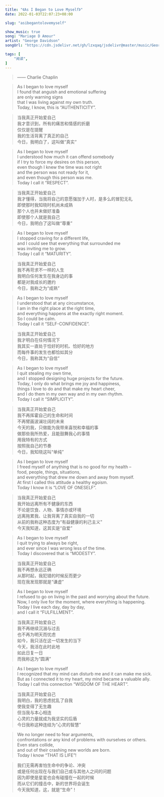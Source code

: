 ```yaml
---
title: "《As I Began to Love Myself》"
date: 2022-01-03T22:07:23+08:00

slug: "asibegantolovemyself"

show_music: true
song: "Mariage D Amour"
artist: "George Davidson"
songUrl: "https://cdn.jsdelivr.net/gh/lzxqaq/jsdelivr@master/music/George_Davidson_Mariage_D_Amour.mp3"

tags: [
    "阅读",
]
---
```


> —— Charlie Chaplin 

> As I began to love myself  
> I found that anguish and emotional suffering   
> are only warning signs  
> that I was living against my own truth.   
> Today, I know, this is “AUTHENTICITY”.  

> 当我真正开始爱自己  
> 我才意识到，所有的痛苦和情感的折磨  
> 仅仅是在提醒  
> 我的生活背离了真正的自己  
> 今日，我明白了，这叫做“真实“  

> As I began to love myself  
> I understood how much it can offend somebody   
> if I try to force my desires on this person,  
> even though I knew the time was not right  
> and the person was not ready for it,  
> and even though this person was me.  
> Today I call it “RESPECT”.  

> 当我真正开始爱自己  
> 我才懂得，当我将自己的意愿强加于人时，是多么的冒犯无礼  
> 即使那时我知晓时机尚未成熟  
> 那个人也并未做好准备  
> 即使那个人就是我自己  
> 今日，我明白了这叫做“尊重”  


> As I began to love myself  
> I stopped craving for a different life,  
> and I could see that everything that surrounded me  
> was inviting me to grow.  
> Today I call it “MATURITY”.  

> 当我真正开始爱自己  
> 我不再苛求不一样的人生  
> 我明白任何发生在我身边的事  
> 都是对我成长的邀约  
> 今日，我称之为“成熟”  

> As I began to love myself  
> I understood that at any circumstance,  
> I am in the right place at the right time,    
> and everything happens at the exactly right moment.  
> So I could be calm.  
> Today I call it “SELF-CONFIDENCE”.  

> 当我真正开始爱自己  
> 我才明白在任何情况下  
> 我其实一直处于恰好的时机、恰好的地方  
> 而每件事的发生也都恰如其分  
> 今日，我称其为“自信”  

> As I began to love myself   
> I quit stealing my own time,  
> and I stopped designing huge projects for the future.   
> Today, I only do what brings me joy and happiness,  
> things I love to do and that make my heart cheer,  
> and I do them in my own way and in my own rhythm.   
> Today I call it “SIMPLICITY”.  

> 当我真正开始爱自己  
> 我不再挥霍自己的生命和时间  
> 不再臂画波澜壮阔的未来  
> 今天的我，只做能为我带来喜悦和幸福的事  
> 做那些我所热爱，且能鼓舞我心的事情  
> 用我特有的方式   
> 按照我自己的节奏  
> 今日，我知晓这叫“单纯”  

> As I began to love myself   
> I freed myself of anything that is no good for my health –  
> food, people, things, situations,  
> and everything that drew me down and away from myself.  
> At first I called this attitude a healthy egoism.  
> Today I know it is “LOVE OF ONESELF”.  

> 当我真正开始爱自己  
> 我开始远离所有不健康的东西  
> 不论是饮食、人物、事情亦或环境  
> 远离拖累我、让我背离了真实自我的一切  
> 从前的我称这种态度为“有益健康的利己主义”  
> 今天我知道，这其实是“自爱”  

> As I began to love myself  
> I quit trying to always be right,  
> and ever since I was wrong less of the time.   
> Today I discovered that is “MODESTY”.  

> 当我真正开始爱自己  
> 我不再想永远正确  
> 从那时起，我犯错的时候反而更少  
> 现在我发现那就是“谦虚”  

> As I began to love myself   
> I refused to go on living in the past and worrying about the future.  
> Now, I only live for the moment, where everything is happening.  
> Today I live each day, day by day,   
> and I call it “FULFILLMENT”.  

> 当我真正开始爱自己  
> 我不再继续沉溺与过去   
> 也不再为明天而忧虑  
> 如今，我只活在这一切发生的当下  
> 今天，我活在此时此地  
> 如此日复一日  
> 而我称这为“圆满”  

> As I began to love myself  
> I recognized that my mind can disturb me and it can make me sick.  
> But as I connected it to my heart, my mind became a valuable ally.  
> Today I call this connection “WISDOM OF THE HEART”.  

> 当我真正开始爱自己    
> 我明白，我的思虑扰乱了自我  
> 使我变得了无生趣  
> 但当我与本心相连  
> 心灵的力量就成为我坚实的后盾  
> 今日我称这种连结为“心灵的智慧”  

> We no longer need to fear arguments,  
> confrontations or any kind of problems with ourselves or others.  
> Even stars collide,  
> and out of their crashing new worlds are born.  
> Today I know “THAT IS LIFE”!  

> 我们无需再害怕生命中的争论、冲突  
> 或是任何出现在与我们自己或与其他人之间的问题  
> 因为即使是星星也会有碰撞在一起的时候  
> 而从它们的撞击中，新的世界将会诞生  
> 今天我知道，这，就是“生命”！  